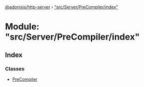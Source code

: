 [@adonisjs/http-server](../README.md) › ["src/Server/PreCompiler/index"](_src_server_precompiler_index_.md)

# Module: "src/Server/PreCompiler/index"

## Index

### Classes

* [PreCompiler](../classes/_src_server_precompiler_index_.precompiler.md)
